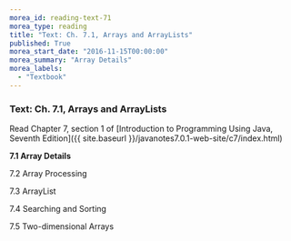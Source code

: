 ```yaml
---
morea_id: reading-text-71
morea_type: reading
title: "Text: Ch. 7.1, Arrays and ArrayLists"
published: True
morea_start_date: "2016-11-15T00:00:00"
morea_summary: "Array Details"
morea_labels: 
  - "Textbook"
---
```


### Text: Ch. 7.1, Arrays and ArrayLists

Read Chapter 7, section 1 of [Introduction to Programming Using Java, Seventh Edition]({{ site.baseurl }}/javanotes7.0.1-web-site/c7/index.html)


**7.1 Array Details**

7.2 Array Processing

7.3 ArrayList

7.4 Searching and Sorting

7.5 Two-dimensional Arrays

